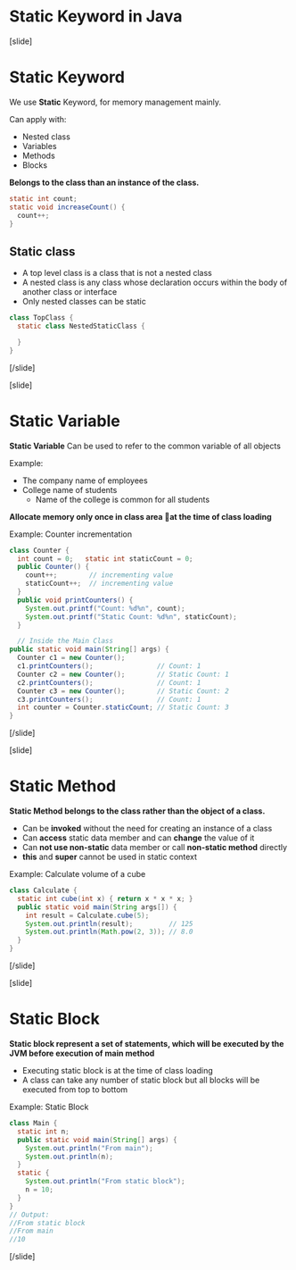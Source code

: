# Static Keyword in Java

[slide]

# Static Keyword

We use **Static** Keyword, for memory management mainly.

Can apply with:
- Nested class
- Variables
- Methods
- Blocks

**Belongs to the class than an instance of the class.**

```java
static int count;
static void increaseCount() {
  count++;
}
```

## Static class

- A top level class is a class that is not a nested class
- A nested class is any class whose declaration occurs within the body of another class or interface
- Only nested classes can be static

```java
class TopClass {
  static class NestedStaticClass {

  }
}
```
[/slide]

[slide]

# Static Variable

**Static Variable** Can be used to refer to the common variable of all objects

Example:

- The company name of employees
- College name of students
  - Name of the college is common for all students

**Allocate memory only once in class area at the time of class loading**

Example: Counter incrementation

```java
class Counter {
  int count = 0;   static int staticCount = 0;
  public Counter() {
    count++;        // incrementing value
    staticCount++;  // incrementing value
  }
  public void printCounters() {
    System.out.printf("Count: %d%n", count);
    System.out.printf("Static Count: %d%n", staticCount);
  }

  // Inside the Main Class
public static void main(String[] args) {
  Counter c1 = new Counter();
  c1.printCounters();                // Count: 1
  Counter c2 = new Counter();        // Static Count: 1
  c2.printCounters();                // Count: 1
  Counter c3 = new Counter();        // Static Count: 2
  c3.printCounters();                // Count: 1
  int counter = Counter.staticCount; // Static Count: 3  
}
```

[/slide]

[slide]

# Static Method

**Static Method belongs to the class rather than the object of a class.**

- Can be **invoked** without the need for creating an instance of a class
- Can **access** static data member and can **change** the value of it
- Can **not use non-static** data member or call **non-static method** directly
- **this** and **super** cannot be used in static context

Example: Calculate volume of a cube

```java
class Calculate {
  static int cube(int x) { return x * x * x; }
  public static void main(String args[]) {
    int result = Calculate.cube(5);
    System.out.println(result);         // 125
    System.out.println(Math.pow(2, 3)); // 8.0
  }
}
```

[/slide]

[slide]

# Static Block

**Static block represent a set of statements, which will be executed by the JVM before execution of main method**

- Executing static block is at the time of class loading
- A class can take any number of static block but all blocks will be executed from top to bottom

Example: Static Block

```java
class Main {
  static int n;
  public static void main(String[] args) {
    System.out.println("From main");
    System.out.println(n);
  }
  static {
    System.out.println("From static block");
    n = 10;
  }
}
// Output:
//From static block
//From main
//10
```

[/slide]